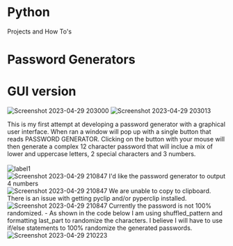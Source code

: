 # Python
Projects and How To's
# Password Generators
# GUI version
![Screenshot 2023-04-29 203000](https://user-images.githubusercontent.com/131925869/235331601-125c6136-a5a9-40fa-a9c9-e694bdc9ae27.png)  ![Screenshot 2023-04-29 203013](https://user-images.githubusercontent.com/131925869/235331625-be79c116-496e-4a75-b941-ef65e70a1b3a.png)

This is my first attempt at developing a password generator with a graphical user interface. When ran a window will pop up with a single button that reads PASSWORD GENERATOR. Clicking on the button with your mouse will then generate a complex 12 character password that will inclue a mix of lower and uppercase letters, 2 special characters and 3 numbers. 
<br />
<br />
![label1](https://user-images.githubusercontent.com/131925869/235331799-6d24d50b-29c0-49e6-aad3-5ea383208467.png)
<br />
![Screenshot 2023-04-29 210847](https://user-images.githubusercontent.com/131925869/235332159-7fdec676-6e49-4207-888a-2360a9232774.png)  I'd like the password generator to output 4 numbers
<br />
![Screenshot 2023-04-29 210847](https://user-images.githubusercontent.com/131925869/235332159-7fdec676-6e49-4207-888a-2360a9232774.png)  We are unable to copy to clipboard. There is an issue with getting pyclip and/or pyperclip installed.
<br />
![Screenshot 2023-04-29 210847](https://user-images.githubusercontent.com/131925869/235332159-7fdec676-6e49-4207-888a-2360a9232774.png)  Currently the password is not 100% randomized. - As shown in the code below I am using shuffled_pattern and formatting last_part to randomize the characters. I believe I will have to use if/else statements to 100% randomize the generated passwords.
<br /> ![Screenshot 2023-04-29 210223](https://user-images.githubusercontent.com/131925869/235331991-41b797a0-a1d0-4515-ba38-7d8ecd958102.png)
